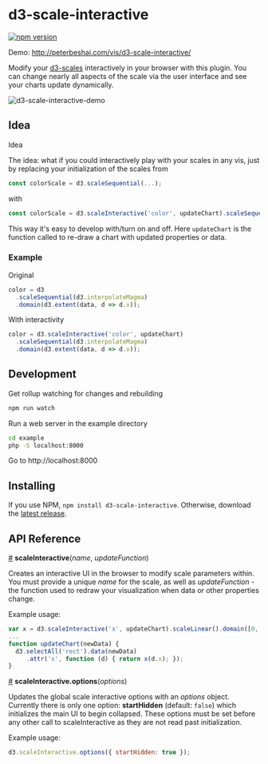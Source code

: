 # d3-scale-interactive

[![npm version](https://badge.fury.io/js/d3-scale-interactive.svg)](https://badge.fury.io/js/d3-scale-interactive)

Demo: http://peterbeshai.com/vis/d3-scale-interactive/

Modify your [d3-scales](https://github.com/d3/d3-scale) interactively in your browser with this plugin. You can change nearly all aspects of the scale via the user interface and see your charts update dynamically.

![d3-scale-interactive-demo](https://cloud.githubusercontent.com/assets/793847/18257484/5f7d617e-7392-11e6-8bd1-c49a4eca94d2.gif)

## Idea

Idea

The idea: what if you could interactively play with your scales in any vis, just by replacing your initialization of the scales from

```js
const colorScale = d3.scaleSequential(...);
```

with

```js
const colorScale = d3.scaleInteractive('color', updateChart).scaleSequential(...);
```

This way it's easy to develop with/turn on and off. Here `updateChart` is the function called to re-draw a chart with updated properties or data.

### Example
Original

```js
color = d3
  .scaleSequential(d3.interpolateMagma)
  .domain(d3.extent(data, d => d.v));
```

With interactivity

```js
color = d3.scaleInteractive('color', updateChart)
  .scaleSequential(d3.interpolateMagma)
  .domain(d3.extent(data, d => d.v));
```


## Development

Get rollup watching for changes and rebuilding

```bash
npm run watch
```

Run a web server in the example directory

```bash
cd example
php -S localhost:8000
```

Go to http://localhost:8000


## Installing

If you use NPM, `npm install d3-scale-interactive`. Otherwise, download the [latest release](https://github.com/pbeshai/d3-scale-interactive/releases/latest).

## API Reference

<a href="#scale-interactive" name="scale-interactive">#</a> **scaleInteractive**(*name*, *updateFunction*)

Creates an interactive UI in the browser to modify scale parameters within. You must provide a unique *name* for the scale, as well as *updateFunction* - the function used to redraw your visualization when data or other properties change. 

Example usage:

```js
var x = d3.scaleInteractive('x', updateChart).scaleLinear().domain([0, 10]).range([15, 100]);
...
function updateChart(newData) {
  d3.selectAll('rect').data(newData)
     .attr('x', function (d) { return x(d.x); });
}
```


<a href="#scale-interactive-options" name="scale-interactive-options">#</a> **scaleInteractive.options**(*options*)

Updates the global scale interactive options with an *options* object. Currently there is only one option: **startHidden** (default: `false`) which initializes the main UI to begin collapsed. These options must be set before any other call to scaleInteractive as they are not read past initialization.

Example usage:

```js
d3.scaleInteractive.options({ startHidden: true });
```
